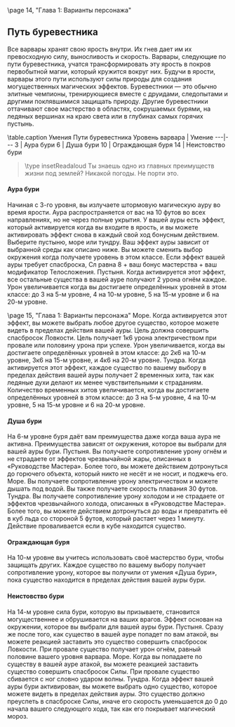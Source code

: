 <!-- TODO: Formatting -->
\page 14, "Глава 1: Варианты персонажа"
## Путь буревестника
Все варвары хранят свою ярость внутри. Их гнев дает им их превосходную силу, выносливость и скорость. Варвары, следующие по пути буревестника, учатся трансформировать эту ярость в покров первобытной магии, который кружится вокруг них.
Будучи в ярости, варвары этого пути используют силы природы для создания могущественных магических эффектов.
Буревестники — это обычно элитные чемпионы, тренирующиеся вместе с друидами, следопытами и другими поклявшимися защищать природу. Другие буревестники оттачивают свое мастерство в областях, сокрушаемых бурями, на ледяных вершинах на краю света или в глубинах самых горячих пустынь.

\table.caption Умения Пути буревестника
Уровень варвара | Умение
---|---
3 | Аура бури
6 | Душа бури
10 | Ограждающая буря
14 | Неистовство бури

> \type insetReadaloud
> Ты знаешь одно из главных преимуществ жизни под землей? Никакой погоды. Не порти это.

#### Аура бури
Начиная с 3-го уровня, вы излучаете штормовую магическую ауру во время ярости. Аура распространяется от вас на 10 футов во всех направлениях, но не через полные укрытия.
У вашей ауры есть эффект, который активируется когда вы входите в ярость, и вы можете активировать эффект снова в каждый свой ход бонусным действием. Выберите пустыню, море или тундру.
Ваш эффект ауры зависит от выбранной среды как описано ниже. Вы можете сменить выбор окружения когда получаете уровень в этом классе.
Если эффект вашей ауры требует спасброска, Сл равна 8 + ваш бонус мастерства + ваш модификатор
Телосложения.
Пустыня. Когда активируется этот эффект, все остальные существа в вашей ауре получают 2 урона огнём каждое. Урон увеличивается когда вы достигаете определённых уровней в этом классе: до 3 на 5-м уровне, 4 на 10-м уровне, 5 на 15-м уровне и 6 на
20-м уровне.

\page 15, "Глава 1: Варианты персонажа"
Море. Когда активируется этот эффект, вы можете выбрать любое другое существо, которое можете видеть в пределах действия вашей ауры. Цель должна совершить спасбросок Ловкости. Цель получает 1к6 урона электричеством при провале или половину урона при успехе. Урон увеличивается, когда вы достигаете определённых уровней в этом классе: до 2к6 на 10-м уровне, 3к6 на 15-м уровне, и 4к6 на 20-м уровне.
Тундра. Когда активируется этот эффект, каждое существо по вашему выбору в пределах действия вашей ауры получает 2 временных хита, так как ледяные духи делают их менее чувствительными к страданиям. Количество временных хитов увеличивается, когда вы достигаете определённых уровней в этом классе: до 3 на 5-м уровне, 4 на 10-м уровне, 5 на 15-м уровне и 6 на 20-м уровне.
#### Душа бури
На 6-м уровне буря даёт вам преимущества даже когда ваша аура не активна. Преимущества зависят от окружения, которое вы выбрали для вашей ауры бури.
Пустыня. Вы получаете сопротивление урону огнём и не страдаете от эффектов чрезвычайной жары, описанных в «Руководстве Мастера». Более того, вы можете действием дотронуться до горючего объекта, который никто не несёт и не носит, и поджечь его.
Море. Вы получаете сопротивление урону электричеством и можете дышать под водой. Вы также получаете скорость плавания 30 футов.
Тундра. Вы получаете сопротивление урону холодом и не страдаете от эффектов чрезвычайного холода, описанных в «Руководстве Мастера». Более того, вы можете действием дотронуться до воды и превратить её в куб льда со стороной 5 футов, который растает через 1 минуту. Действие проваливается если в кубе находится существо.
#### Ограждающая буря
На 10-м уровне вы учитесь использовать своё мастерство бури, чтобы защищать других. Каждое существо по вашему выбору получает сопротивление урону, которое вы получили от умения «Душа бури», пока существо находится в пределах действия вашей ауры бури.
#### Неистовство бури
На 14-м уровне сила бури, которую вы призываете, становится могущественнее и обрушивается на ваших врагов. Эффект основан на окружении, которое вы выбрали для вашей ауры бури.
Пустыня. Сразу же после того, как существо в вашей ауре попадет по вам атакой, вы можете реакцией заставить это существо совершить спасбросок Ловкости. При провале существо получает урон огнём, равный половине вашего уровня варвара.
Море. Когда вы попадаете по существу в вашей ауре атакой, вы можете реакцией заставить существо совершить спасбросок Силы. При провале существо сбивается с ног словно ударом волны.
Тундра. Когда эффект вашей ауры бури активирован, вы можете выбрать одно существо, которое можете видеть в пределах действия ауры. Это существо должно преуспеть в спасброске Силы, иначе его скорость уменьшается до 0 до начала вашего следующего хода, так как его покрывает магический мороз.
